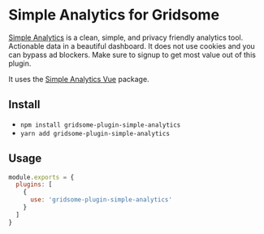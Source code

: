 # Simple Analytics for Gridsome

[Simple Analytics](https://simpleanalytics.com) is a clean, simple, and privacy friendly analytics tool. Actionable data in a beautiful dashboard. It does not use cookies and you can bypass ad blockers. Make sure to signup to get most value out of this plugin.

It uses the [Simple Analytics Vue](https://www.npmjs.com/package/simple-analytics-vue) package.

## Install

- `npm install gridsome-plugin-simple-analytics`
- `yarn add gridsome-plugin-simple-analytics`

## Usage

```js
module.exports = {
  plugins: [
    {
      use: 'gridsome-plugin-simple-analytics'
    }
  ]
}
```
